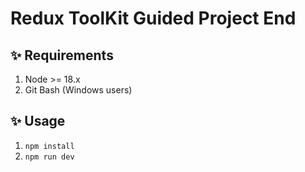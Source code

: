 # Redux ToolKit Guided Project End

## ✨ Requirements

1. Node >= 18.x
2. Git Bash (Windows users)

## ✨ Usage

1. `npm install`
2. `npm run dev`
